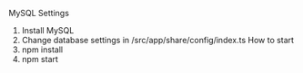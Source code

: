 MySQL Settings
1. Install MySQL
2. Change database settings in /src/app/share/config/index.ts
How to start
1. npm install
2. npm start
